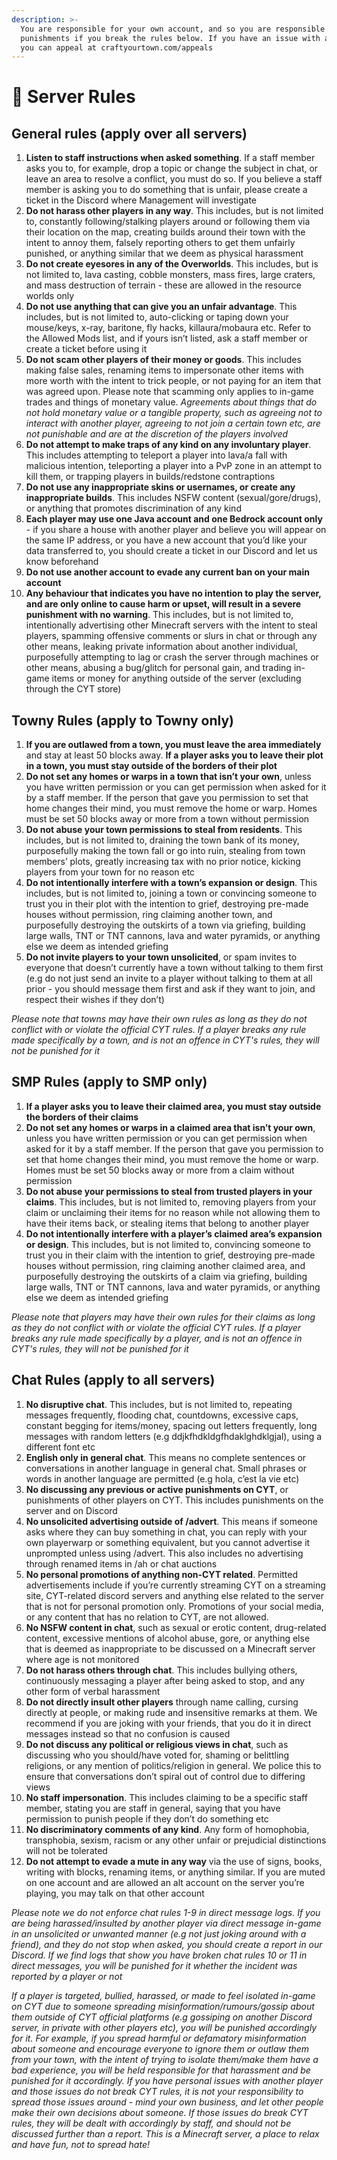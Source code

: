 ```yaml
---
description: >-
  You are responsible for your own account, and so you are responsible for any
  punishments if you break the rules below. If you have an issue with a ruling,
  you can appeal at craftyourtown.com/appeals
---
```


# 📖 Server Rules

## General rules (apply over all servers)

1. **Listen to staff instructions when asked something**. If a staff member asks you to, for example, drop a topic or change the subject in chat, or leave an area to resolve a conflict, you must do so. If you believe a staff member is asking you to do something that is unfair, please create a ticket in the Discord where Management will investigate
2. **Do not harass other players in any way**. This includes, but is not limited to, constantly following/stalking players around or following them via their location on the map, creating builds around their town with the intent to annoy them, falsely reporting others to get them unfairly punished, or anything similar that we deem as physical harassment
3. **Do not create eyesores in any of the Overworlds**. This includes, but is not limited to, lava casting, cobble monsters, mass fires, large craters, and mass destruction of terrain - these are allowed in the resource worlds only
4. **Do not use anything that can give you an unfair advantage**. This includes, but is not limited to, auto-clicking or taping down your mouse/keys, x-ray, baritone, fly hacks, killaura/mobaura etc. Refer to the Allowed Mods list, and if yours isn’t listed, ask a staff member or create a ticket before using it
5. **Do not scam other players of their money or goods**. This includes making false sales, renaming items to impersonate other items with more worth with the intent to trick people, or not paying for an item that was agreed upon. Please note that scamming only applies to in-game trades and things of monetary value. _Agreements about things that do not hold monetary value or a tangible property, such as agreeing not to interact with another player, agreeing to not join a certain town etc, are not punishable and are at the discretion of the players involved_
6. **Do not attempt to make traps of any kind on any involuntary player**. This includes attempting to teleport a player into lava/a fall with malicious intention, teleporting a player into a PvP zone in an attempt to kill them, or trapping players in builds/redstone contraptions
7. **Do not use any inappropriate skins or usernames, or create any inappropriate builds**. This includes NSFW content (sexual/gore/drugs), or anything that promotes discrimination of any kind&#x20;
8. **Each player may use one Java account and one Bedrock account only** - if you share a house with another player and believe you will appear on the same IP address, or you have a new account that you’d like your data transferred to, you should create a ticket in our Discord and let us know beforehand
9. **Do not use another account to evade any current ban on your main account**
10. **Any behaviour that indicates you have no intention to play the server, and are only online to cause harm or upset, will result in a severe punishment with no warning**. This includes, but is not limited to, intentionally advertising other Minecraft servers with the intent to steal players, spamming offensive comments or slurs in chat or through any other means, leaking private information about another individual, purposefully attempting to lag or crash the server through machines or other means, abusing a bug/glitch for personal gain, and trading in-game items or money for anything outside of the server (excluding through the CYT store)

## Towny Rules (apply to Towny only)

1. **If you are outlawed from a town, you must leave the area immediately** and stay at least 50 blocks away. **If a player asks you to leave their plot in a town, you must stay outside of the borders of their plot**
2. **Do not set any homes or warps in a town that isn’t your own**, unless you have written permission or you can get permission when asked for it by a staff member. If the person that gave you permission to set that home changes their mind, you must remove the home or warp. Homes must be set 50 blocks away or more from a town without permission
3. **Do not abuse your town permissions to steal from residents**. This includes, but is not limited to, draining the town bank of its money, purposefully making the town fall or go into ruin, stealing from town members’ plots, greatly increasing tax with no prior notice, kicking players from your town for no reason etc
4. **Do not intentionally interfere with a town’s expansion or design**. This includes, but is not limited to, joining a town or convincing someone to trust you in their plot with the intention to grief, destroying pre-made houses without permission, ring claiming another town, and purposefully destroying the outskirts of a town via griefing, building large walls, TNT or TNT cannons, lava and water pyramids, or anything else we deem as intended griefing
5. **Do not invite players to your town unsolicited**, or spam invites to everyone that doesn’t currently have a town without talking to them first (e.g do not just send an invite to a player without talking to them at all prior - you should message them first and ask if they want to join, and respect their wishes if they don’t)

_Please note that towns may have their own rules as long as they do not conflict with or violate the official CYT rules. If a player breaks any rule made specifically by a town, and is not an offence in CYT's rules, they will not be punished for it_

## SMP Rules (apply to SMP only)

1. **If a player asks you to leave their claimed area, you must stay outside the borders of their claims**
2. **Do not set any homes or warps in a claimed area that isn’t your own**, unless you have written permission or you can get permission when asked for it by a staff member. If the person that gave you permission to set that home changes their mind, you must remove the home or warp. Homes must be set 50 blocks away or more from a claim without permission
3. **Do not abuse your permissions to steal from trusted players in your claims**. This includes, but is not limited to, removing players from your claim or unclaiming their items for no reason while not allowing them to have their items back, or stealing items that belong to another player
4. **Do not intentionally interfere with a player’s claimed area’s expansion or design**. This includes, but is not limited to, convincing someone to trust you in their claim with the intention to grief, destroying pre-made houses without permission, ring claiming another claimed area, and purposefully destroying the outskirts of a claim via griefing, building large walls, TNT or TNT cannons, lava and water pyramids, or anything else we deem as intended griefing

_Please note that players may have their own rules for their claims as long as they do not conflict with or violate the official CYT rules. If a player breaks any rule made specifically by a player, and is not an offence in CYT's rules, they will not be punished for it_

## Chat Rules (apply to all servers)

1. **No disruptive chat**. This includes, but is not limited to, repeating messages frequently, flooding chat, countdowns, excessive caps, constant begging for items/money, spacing out letters frequently, long messages with random letters (e.g ddjkfhdkldgfhdaklghdklgjal), using a different font etc
2. **English only in general chat**. This means no complete sentences or conversations in another language in general chat. Small phrases or words in another language are permitted (e.g hola, c’est la vie etc)
3. **No discussing any previous or active punishments on CYT**, or punishments of other players on CYT. This includes punishments on the server and on Discord
4. **No unsolicited advertising outside of /advert**. This means if someone asks where they can buy something in chat, you can reply with your own playerwarp or something equivalent, but you cannot advertise it unprompted unless using /advert. This also includes no advertising through renamed items in /ah or chat auctions
5. **No personal promotions of anything non-CYT related**. Permitted advertisements include if you’re currently streaming CYT on a streaming site, CYT-related discord servers and anything else related to the server that is not for personal promotion only. Promotions of your social media, or any content that has no relation to CYT, are not allowed.
6. **No NSFW content in chat**, such as sexual or erotic content, drug-related content, excessive mentions of alcohol abuse, gore, or anything else that is deemed as inappropriate to be discussed on a Minecraft server where age is not monitored
7. **Do not harass others through chat**. This includes bullying others, continuously messaging a player after being asked to stop, and any other form of verbal harassment
8. **Do not directly insult other players** through name calling, cursing directly at people, or making rude and insensitive remarks at them. We recommend if you are joking with your friends, that you do it in direct messages instead so that no confusion is caused
9. **Do not discuss any political or religious views in chat**, such as discussing who you should/have voted for, shaming or belittling religions, or any mention of politics/religion in general. We police this to ensure that conversations don’t spiral out of control due to differing views
10. **No staff impersonation**. This includes claiming to be a specific staff member, stating you are staff in general, saying that you have permission to punish people if they don’t do something etc
11. **No discriminatory comments of any kind**. Any form of homophobia, transphobia, sexism, racism or any other unfair or prejudicial distinctions will not be tolerated
12. **Do not attempt to evade a mute in any way** via the use of signs, books, writing with blocks, renaming items, or anything similar. If you are muted on one account and are allowed an alt account on the server you’re playing, you may talk on that other account

_Please note we do not enforce chat rules 1-9 in direct message logs. If you are being harassed/insulted by another player via direct message in-game in an unsolicited or unwanted manner (e.g not just joking around with a friend), and they do not stop when asked, you should create a report in our Discord. If we find logs that show you have broken chat rules 10 or 11 in direct messages, you will be punished for it whether the incident was reported by a player or not_

_If a player is targeted, bullied, harassed, or made to feel isolated in-game on CYT due to someone spreading misinformation/rumours/gossip about them outside of CYT official platforms (e.g gossiping on another Discord server, in private with other players etc), you will be punished accordingly for it. For example, if you spread harmful or defamatory misinformation about someone and encourage everyone to ignore them or outlaw them from your town, with the intent of trying to isolate them/make them have a bad experience, you will be held responsible for that harassment and be punished for it accordingly. If you have personal issues with another player and those issues do not break CYT rules, it is not your responsibility to spread those issues around - mind your own business, and let other people make their own decisions about someone. If those issues do break CYT rules, they will be dealt with accordingly by staff, and should not be discussed further than a report. This is a Minecraft server, a place to relax and have fun, not to spread hate!_

